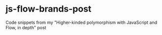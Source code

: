 # js-flow-brands-post
Code snippets from my "Higher-kinded polymorphism with JavaScript and Flow, in depth" post
